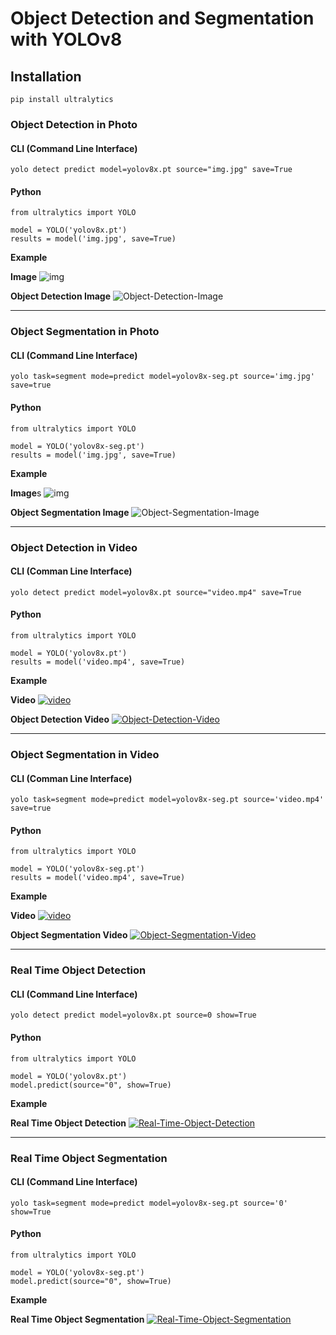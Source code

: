# Object Detection and Segmentation with YOLOv8

## Installation
```
pip install ultralytics
```
### Object Detection in Photo
#### CLI (Command Line Interface)
```
yolo detect predict model=yolov8x.pt source="img.jpg" save=True
```
#### Python
```
from ultralytics import YOLO

model = YOLO('yolov8x.pt')
results = model('img.jpg', save=True)
```
**Example**

**Image**
![img](https://github.com/kemalkilicaslan/Object-Detection-and-Segmentation-with-YOLOv8/blob/main/Image.webp)

**Object Detection Image**
![Object-Detection-Image](https://github.com/kemalkilicaslan/Object-Detection-and-Segmentation-with-YOLOv8/blob/main/Object-Detection-with-YOLOv8/Object-Detection-Image.webp)
___
### Object Segmentation in Photo
#### CLI (Command Line Interface)
```
yolo task=segment mode=predict model=yolov8x-seg.pt source='img.jpg' save=true
```
#### Python
```
from ultralytics import YOLO

model = YOLO('yolov8x-seg.pt')
results = model('img.jpg', save=True)
```
**Example**

**Image**s
![img](https://github.com/kemalkilicaslan/Object-Detection-and-Segmentation-with-YOLOv8/blob/main/Image.webp)

**Object Segmentation Image**
![Object-Segmentation-Image](https://github.com/kemalkilicaslan/Object-Detection-and-Segmentation-with-YOLOv8/blob/main/Object-Segmentation-with-YOLOv8/Object-Segmentation-Image.webp)
___
### Object Detection in Video
#### CLI (Comman Line Interface)
```
yolo detect predict model=yolov8x.pt source="video.mp4" save=True
```
#### Python
```
from ultralytics import YOLO

model = YOLO('yolov8x.pt')
results = model('video.mp4', save=True)
```
**Example**

**Video**
[![video](https://github.com/kemalkilicaslan/Object-Detection-and-Segmentation-with-YOLOv8/blob/main/Video.webp)](https://www.youtube.com/watch?v=wBG1KDi17QM)

**Object Detection Video**
[![Object-Detection-Video](https://github.com/kemalkilicaslan/Object-Detection-and-Segmentation-with-YOLOv8/blob/main/Object-Detection-with-YOLOv8/Object-Detection-Video.webp)](https://www.youtube.com/watch?v=lvPSlkSZqyA)
___
### Object Segmentation in Video
#### CLI (Comman Line Interface)
```
yolo task=segment mode=predict model=yolov8x-seg.pt source='video.mp4' save=true
```
#### Python
```
from ultralytics import YOLO

model = YOLO('yolov8x-seg.pt')
results = model('video.mp4', save=True)
```
**Example**

**Video**
[![video](https://github.com/kemalkilicaslan/Object-Detection-and-Segmentation-with-YOLOv8/blob/main/Video.webp)](https://www.youtube.com/watch?v=wBG1KDi17QM)

**Object Segmentation Video**
[![Object-Segmentation-Video](https://github.com/kemalkilicaslan/Object-Detection-and-Segmentation-with-YOLOv8/blob/main/Object-Segmentation-with-YOLOv8/Object-Segmentation-Video.webp)](https://www.youtube.com/watch?v=psdXMi5fQ8U)
___
### Real Time Object Detection
#### CLI (Command Line Interface)
```
yolo detect predict model=yolov8x.pt source=0 show=True
```
#### Python
```
from ultralytics import YOLO

model = YOLO('yolov8x.pt')
model.predict(source="0", show=True)
```
**Example**

**Real Time Object Detection**
[![Real-Time-Object-Detection](https://github.com/kemalkilicaslan/Object-Detection-and-Segmentation-with-YOLOv8/blob/main/Object-Detection-with-YOLOv8/Real-Time-Object-Detection.webp)](https://www.youtube.com/watch?v=yvONGbaFJ0g)
___
### Real Time Object Segmentation
#### CLI (Command Line Interface)
```
yolo task=segment mode=predict model=yolov8x-seg.pt source='0' show=True
```
#### Python
```
from ultralytics import YOLO

model = YOLO('yolov8x-seg.pt')
model.predict(source="0", show=True)
```
**Example**

**Real Time Object Segmentation**
[![Real-Time-Object-Segmentation](https://github.com/kemalkilicaslan/Object-Detection-and-Segmentation-with-YOLOv8/blob/main/Object-Segmentation-with-YOLOv8/Real-Time-Object-Segmentation.webp)](https://www.youtube.com/watch?v=bhdDW9Fkcw0)